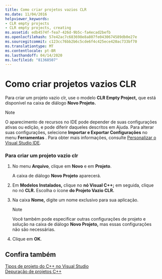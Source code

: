 ```yaml
---
title: Como criar projetos vazios CLR
ms.date: 11/04/2016
helpviewer_keywords:
- CLR empty projects
- CLR empty projects, creating
ms.assetid: edb4574f-fea7-426d-9b5c-fa4ecad2befb
ms.openlocfilehash: 57e42ac7c683698e8a807fe0430674589db0e27e
ms.sourcegitcommit: c123cc76bb2b6c5cde6f4c425ece420ac733bf70
ms.translationtype: MT
ms.contentlocale: pt-BR
ms.lasthandoff: 04/14/2020
ms.locfileid: "81368507"
---
```

# <a name="how-to-create-clr-empty-projects"></a>Como criar projetos vazios CLR

Para criar um projeto vazio clr, use o modelo **CLR Empty Project,** que está disponível na caixa de diálogo **Novo Projeto.**

> [!NOTE]
> O aparecimento de recursos no IDE pode depender de suas configurações ativas ou edição, e pode diferir daqueles descritos em Ajuda. Para alterar suas configurações, selecione **Importar e Exportar Configurações** no menu **Ferramentas** . Para obter mais informações, consulte [Personalizar o Visual Studio IDE](/visualstudio/ide/personalizing-the-visual-studio-ide).

### <a name="to-create-a-clr-empty-project"></a>Para criar um projeto vazio clr

1. No menu **Arquivo**, clique em **Novo** e em **Projeto**.

   A caixa de diálogo **Novo Projeto** aparecerá.

1. Em **Modelos Instalados,** clique no **nó Visual C++;** em seguida, clique no nó **CLR.** Escolha o ícone **do Projeto Vazio CLR.**

1. Na caixa **Nome,** digite um nome exclusivo para sua aplicação.

    > [!NOTE]
    >  Você também pode especificar outras configurações de projeto e solução na caixa de diálogo **Novo Projeto,** mas essas configurações não são necessárias.

1. Clique em **OK**.

## <a name="see-also"></a>Confira também

[Tipos de projeto do C++ no Visual Studio](../build/reference/visual-cpp-project-types.md)<br/>
[Depuração de projetos C++](/visualstudio/debugger/debugging-preparation-visual-cpp-project-types)
